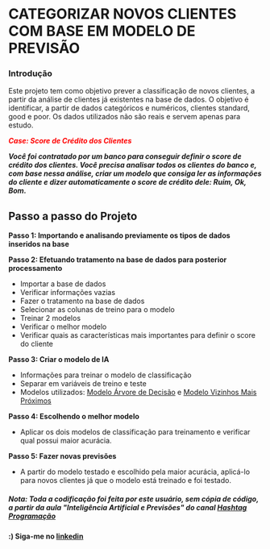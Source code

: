 # CATEGORIZAR NOVOS CLIENTES COM BASE EM MODELO DE PREVISÃO

### Introdução

Este projeto tem como objetivo prever a classificação de novos clientes, a partir da análise de clientes já existentes na base de dados. O objetivo é identificar, a partir de dados categóricos e numéricos, clientes standard, good e poor. Os dados utilizados não são reais e servem apenas para estudo.

<span style="color:red">**_Case: Score de Crédito dos Clientes_**</span>

**_Você foi contratado por um banco para conseguir definir o score de crédito dos clientes. Você precisa analisar todos os clientes do banco e, com base nessa análise, criar um modelo que consiga ler as informações do cliente e dizer automaticamente o score de crédito dele: Ruim, Ok, Bom._**

## Passo a passo do Projeto

<span>**Passo 1: Importando e analisando previamente os tipos de dados inseridos na base**</span>

<span>**Passo 2: Efetuando tratamento na base de dados para posterior processamento**</span>

- Importar a base de dados
- Verificar informações vazias
- Fazer o tratamento na base de dados
- Selecionar as colunas de treino para o modelo
- Treinar 2 modelos
- Verificar o melhor modelo
- Verificar quais as características mais importantes para definir o score do cliente

<span>**Passo 3: Criar o modelo de IA**</span>

- Informações para treinar o modelo de classificação
- Separar em variáveis de treino e teste
- Modelos utilizados: [Modelo Árvore de Decisão](https://scikit-learn.org/stable/modules/generated/sklearn.ensemble.RandomForestClassifier.html#sklearn.ensemble.RandomForestClassifier) e [Modelo Vizinhos Mais Próximos](https://scikit-learn.org/stable/modules/generated/sklearn.neighbors.KNeighborsClassifier.html#sklearn-neighbors-kneighborsclassifier)

<span>**Passo 4: Escolhendo o melhor modelo**</span>

- Aplicar os dois modelos de classificação para treinamento e verificar qual possui maior acurácia.

<span>**Passo 5: Fazer novas previsões**</span>

- A partir do modelo testado e escolhido pela maior acurácia, aplicá-lo para novos clientes já que o modelo está treinado e foi testado.

##### Nota: Toda a codificação foi feita por este usuário, sem cópia de código, a partir da aula "Inteligência Artificial e Previsões" do canal [Hashtag Programação](https://www.youtube.com/watch?v=V3OcwhtPgqw)

#### :) Siga-me no [linkedin](https://www.linkedin.com/in/jcvreboucas/)
